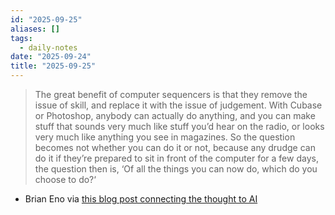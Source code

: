```yaml
---
id: "2025-09-25"
aliases: []
tags:
  - daily-notes
date: "2025-09-24"
title: "2025-09-25"
---
```


> The great benefit of computer sequencers is that they remove the issue of skill, and replace it with the issue of judgement. With Cubase or Photoshop, anybody can actually do anything, and you can make stuff that sounds very much like stuff you’d hear on the radio, or looks very much like anything you see in magazines. So the question becomes not whether you can do it or not, because any drudge can do it if they’re prepared to sit in front of the computer for a few days, the question then is, ‘Of all the things you can now do, which do you choose to do?‘
- Brian Eno  via [this blog post connecting the thought to AI](https://notsocommonthoughts.com/blog/ai-and-judgement/)
